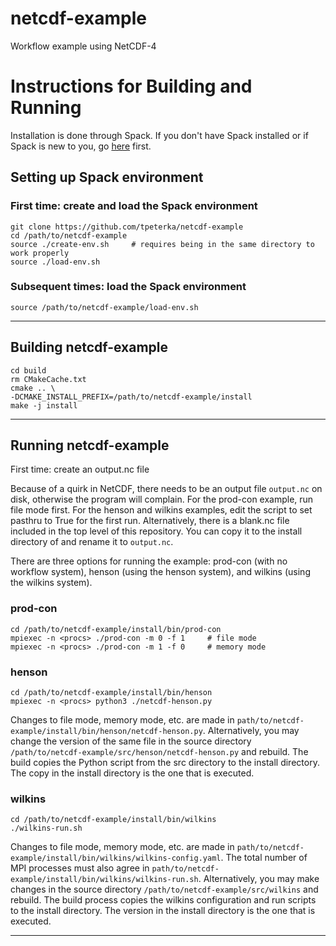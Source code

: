 # netcdf-example
Workflow example using NetCDF-4

# Instructions for Building and Running

Installation is done through Spack. If you don't have Spack installed or if Spack is new to you, go [here](https://spack.readthedocs.io/en/latest/) first.

## Setting up Spack environment

### First time: create and load the Spack environment

```
git clone https://github.com/tpeterka/netcdf-example
cd /path/to/netcdf-example
source ./create-env.sh     # requires being in the same directory to work properly
source ./load-env.sh
```

### Subsequent times: load the Spack environment

```
source /path/to/netcdf-example/load-env.sh
```

----

## Building netcdf-example

```
cd build
rm CMakeCache.txt
cmake .. \
-DCMAKE_INSTALL_PREFIX=/path/to/netcdf-example/install
make -j install
```

-----

## Running netcdf-example

First time: create an output.nc file

Because of a quirk in NetCDF, there needs to be an output file `output.nc` on disk, otherwise the program will complain. For the prod-con example, run file mode first. For the henson and wilkins
examples, edit the script to set pasthru to True for the first run. Alternatively, there is a blank.nc file included in the top level of this repository. You can copy it to the install directory of
and rename it to `output.nc`.

There are three options for running the example: prod-con (with no workflow system), henson (using the henson system), and wilkins (using the wilkins system).

### prod-con

```
cd /path/to/netcdf-example/install/bin/prod-con
mpiexec -n <procs> ./prod-con -m 0 -f 1     # file mode
mpiexec -n <procs> ./prod-con -m 1 -f 0     # memory mode
```

### henson

```
cd /path/to/netcdf-example/install/bin/henson
mpiexec -n <procs> python3 ./netcdf-henson.py
```

Changes to file mode, memory mode, etc. are made in `path/to/netcdf-example/install/bin/henson/netcdf-henson.py`. Alternatively, you may change the version of the same file in the source directory
`/path/to/netcdf-example/src/henson/netcdf-henson.py` and rebuild. The build copies the Python script from the src directory to the install directory. The copy in the install directory is the one that
is executed.

### wilkins

```
cd /path/to/netcdf-example/install/bin/wilkins
./wilkins-run.sh
```

Changes to file mode, memory mode, etc. are made in `path/to/netcdf-example/install/bin/wilkins/wilkins-config.yaml`. The total number of MPI processes must also agree in
`path/to/netcdf-example/install/bin/wilkins/wilkins-run.sh`. Alternatively, you may make changes in the source directory `/path/to/netcdf-example/src/wilkins` and rebuild. The build process copies the
wilkins configuration and run scripts to the install directory. The version in the install directory is the one that is executed.

-----
